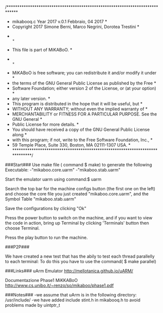 /*****************************************************************************
 * mikabooq.c Year 2017 v.0.1 Febbraio, 04 2017                              *
 * Copyright 2017 Simone Berni, Marco Negrini, Dorotea Trestini              *
 *                                                                           *
 * This file is part of MiKABoO.                                             *
 *                                                                           *
 * MiKABoO is free software; you can redistribute it and/or modify it under  *
 * the terms of the GNU General Public License as published by the Free      *
 * Software Foundation; either version 2 of the License, or (at your option) *
 * any later version.                                                        *
 * This program is distributed in the hope that it will be useful, but       *
 * WITHOUT ANY WARRANTY; without even the implied warranty of                *
 * MERCHANTABILITY or FITNESS FOR A PARTICULAR PURPOSE.  See the GNU General *
 * Public License for more details.                                          *
 * You should have received a copy of the GNU General Public License along   *
 * with this program; if not, write to the Free Software Foundation, Inc.,   *
 * 59 Temple Place, Suite 330, Boston, MA  02111-1307  USA.                  *
 *****************************************************************************/

###Start###
Use make file ( command $ make)  to generate the following Executable:
-"mikaboo.core.uarm"
-"mikaboo.stab.uarm"

Start the emulator uarm using command:$ uarm

Search the top bar for the machine configs button (the first one on
the left) and choose the core file you just created "mikaboo.core.uarm", and the Symbol Table "mikaboo.stab.uarm"

Save the configurations by clicking "Ok" 

Press the power button to switch on the machine, and if you want to view the code
in action, bring up Terminal by clicking 'Terminals' button then choose Terminal.

Press the play button to run the machine.

###P2P###

We have created a new test that has the abily to test each thread parallelly to each terminal:
To do this you have to use the command( $ make parallel)

###Links###
uArm Emulator http://mellotanica.github.io/uARM/

Documentazione Phase1 MiKKABoO  http://www.cs.unibo.it/~renzo/so/mikaboo/phase1.pdf

###Notes###
-we assume that uArm is in the following directory: /usr/include/
-we have added include stint.h in mikabooq.h to avoid problems made by uintptr_t

